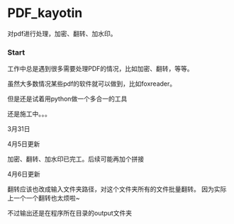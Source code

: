 # PDF_kayotin
对pdf进行处理，加密、翻转、加水印。

### Start

工作中总是遇到很多需要处理PDF的情况，比如加密、翻转，等等。

虽然大多数情况某些pdf的软件就可以做到，比如foxreader。

但是还是试着用python做一个多合一的工具

还是施工中。。。

3月31日


4月5日更新

加密、翻转、加水印已完工。后续可能再加个拼接

4月6日更新

翻转应该也改成输入文件夹路径，对这个文件夹所有的文件批量翻转。
因为实际上一个一个翻转也太烦啦~

不过输出还是在程序所在目录的output文件夹